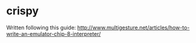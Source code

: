 # crispy

Written following this guide: http://www.multigesture.net/articles/how-to-write-an-emulator-chip-8-interpreter/
